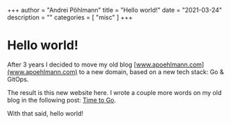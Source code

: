 +++ author = "Andrei Pöhlmann"
title = "Hello world!"
date = "2021-03-24"
description = ""
categories = [
"misc"
]
+++

# Hello world!

After 3 years I decided to move my old blog [www.apoehlmann.com](www.apoehlmann.com)
to a new domain, based on a new tech stack: Go & GitOps. 

The result is this new website here. I wrote a couple more words on my old blog in the following post: 
[Time to Go](https://www.apoehlmann.com/blog/moving-new-domain-blog-andreipoehlmanndev/).

With that said, hello world!